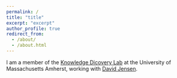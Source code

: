 ```yaml
---
permalink: /
title: "title"
excerpt: "excerpt"
author_profile: true
redirect_from: 
  - /about/
  - /about.html
---
```


I am a member of the [Knowledge Dicovery Lab](https://kdl.cs.umass.edu/index.html) at the University of Massachusetts Amherst, working with [David Jensen](https://people.cs.umass.edu/~jensen/).  
